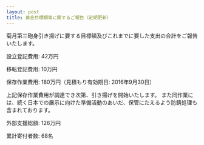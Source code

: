 ```yaml
---
layout: post
title: 募金目標額等に関するご報告（定期更新）
---
```


菊月第三砲身引き揚げに要する目標額及びこれまでに要した支出の合計をご報告いたします。


設立登記費用: 42万円

移転登記費用: 10万円

保存作業費用: 180万円（見積もり有効期日: 2016年9月30日）


上記保存作業費用が調達でき次第、引き揚げを開始いたします。
また同作業には、続く日本での展示に向けた準備活動のあいだ、保管にたえるよう防錆処理も含まれております。


外部支援総額: 126万円


累計寄付者数: 68名
